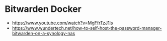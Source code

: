# Bitwarden Docker

* https://www.youtube.com/watch?v=MgFfrTzJ1ls
* https://www.wundertech.net/how-to-self-host-the-password-manager-bitwarden-on-a-synology-nas

